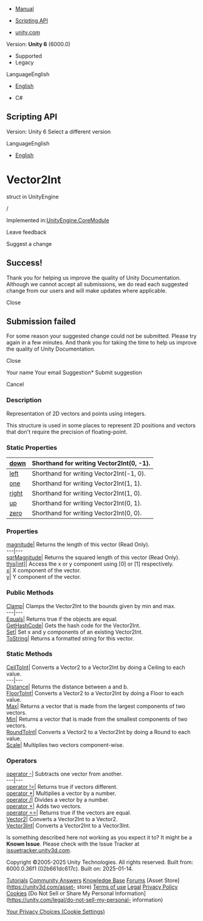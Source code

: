 [ ]()

  * [Manual](../Manual/index.html)
  * [Scripting API](../ScriptReference/index.html)

  * [unity.com](https://unity.com/)

Version: **Unity 6** (6000.0)

  * Supported
  * Legacy

LanguageEnglish

  * [English]()

  * C#

[ ](https://docs.unity3d.com)

## Scripting API

Version: Unity 6 Select a different version

LanguageEnglish

  * [English]()

# Vector2Int

struct in UnityEngine

/

Implemented in:[UnityEngine.CoreModule](UnityEngine.CoreModule.html)

Leave feedback

Suggest a change

## Success!

Thank you for helping us improve the quality of Unity Documentation. Although
we cannot accept all submissions, we do read each suggested change from our
users and will make updates where applicable.

Close

## Submission failed

For some reason your suggested change could not be submitted. Please <a>try
again</a> in a few minutes. And thank you for taking the time to help us
improve the quality of Unity Documentation.

Close

Your name Your email Suggestion* Submit suggestion

Cancel

[ ]()

### Description

Representation of 2D vectors and points using integers.

This structure is used in some places to represent 2D positions and vectors
that don't require the precision of floating-point.

### Static Properties

[down](Vector2Int-down.html)| Shorthand for writing Vector2Int(0, -1).  
---|---  
[left](Vector2Int-left.html)| Shorthand for writing Vector2Int(-1, 0).  
[one](Vector2Int-one.html)| Shorthand for writing Vector2Int(1, 1).  
[right](Vector2Int-right.html)| Shorthand for writing Vector2Int(1, 0).  
[up](Vector2Int-up.html)| Shorthand for writing Vector2Int(0, 1).  
[zero](Vector2Int-zero.html)| Shorthand for writing Vector2Int(0, 0).  
  
### Properties

[magnitude](Vector2Int-magnitude.html)| Returns the length of this vector
(Read Only).  
---|---  
[sqrMagnitude](Vector2Int-sqrMagnitude.html)| Returns the squared length of
this vector (Read Only).  
[this[int]](Vector2Int.Index_operator.html)| Access the x or y component using
[0] or [1] respectively.  
[x](Vector2Int-x.html)| X component of the vector.  
[y](Vector2Int-y.html)| Y component of the vector.  
  
### Public Methods

[Clamp](Vector2Int.Clamp.html)| Clamps the Vector2Int to the bounds given by
min and max.  
---|---  
[Equals](Vector2Int.Equals.html)| Returns true if the objects are equal.  
[GetHashCode](Vector2Int.GetHashCode.html)| Gets the hash code for the
Vector2Int.  
[Set](Vector2Int.Set.html)| Set x and y components of an existing Vector2Int.  
[ToString](Vector2Int.ToString.html)| Returns a formatted string for this
vector.  
  
### Static Methods

[CeilToInt](Vector2Int.CeilToInt.html)| Converts a Vector2 to a Vector2Int by
doing a Ceiling to each value.  
---|---  
[Distance](Vector2Int.Distance.html)| Returns the distance between a and b.  
[FloorToInt](Vector2Int.FloorToInt.html)| Converts a Vector2 to a Vector2Int
by doing a Floor to each value.  
[Max](Vector2Int.Max.html)| Returns a vector that is made from the largest
components of two vectors.  
[Min](Vector2Int.Min.html)| Returns a vector that is made from the smallest
components of two vectors.  
[RoundToInt](Vector2Int.RoundToInt.html)| Converts a Vector2 to a Vector2Int
by doing a Round to each value.  
[Scale](Vector2Int.Scale.html)| Multiplies two vectors component-wise.  
  
### Operators

[operator -](Vector2Int-operator_subtract.html)| Subtracts one vector from
another.  
---|---  
[operator !=](Vector2Int-operator_ne.html)| Returns true if vectors different.  
[operator *](Vector2Int-operator_multiply.html)| Multiplies a vector by a
number.  
[operator /](Vector2Int-operator_divide.html)| Divides a vector by a number.  
[operator +](Vector2Int-operator_add.html)| Adds two vectors.  
[operator ==](Vector2Int-operator_eq.html)| Returns true if the vectors are
equal.  
[Vector2](Vector2Int-operator_Vector2Int.html)| Converts a Vector2Int to a
Vector2.  
[Vector3Int](Vector2Int-operator_Vector3Int.html)| Converts a Vector2Int to a
Vector3Int.  
  
Is something described here not working as you expect it to? It might be a
**Known Issue**. Please check with the Issue Tracker at
[issuetracker.unity3d.com](https://issuetracker.unity3d.com).

Copyright ©2005-2025 Unity Technologies. All rights reserved. Built from:
6000.0.36f1 (02b661dc617c). Built on: 2025-01-14.

[Tutorials](https://unity3d.com/learn) [Community
Answers](https://answers.unity3d.com) [Knowledge
Base](https://support.unity3d.com/hc/en-us)
[Forums](https://forum.unity3d.com) [Asset Store](https://unity3d.com/asset-
store) [Terms of use](https://docs.unity3d.com/Manual/TermsOfUse.html)
[Legal](https://unity.com/legal) [Privacy
Policy](https://unity.com/legal/privacy-policy)
[Cookies](https://unity.com/legal/cookie-policy) [Do Not Sell or Share My
Personal Information](https://unity.com/legal/do-not-sell-my-personal-
information)

[Your Privacy Choices (Cookie Settings)](javascript:void\(0\);)

